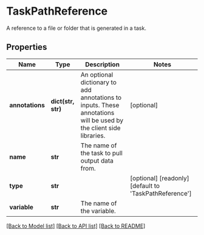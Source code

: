 # TaskPathReference

A reference to a file or folder that is generated in a task.
## Properties
Name | Type | Description | Notes
------------ | ------------- | ------------- | -------------
**annotations** | **dict(str, str)** | An optional dictionary to add annotations to inputs. These annotations will be used by the client side libraries. | [optional] 
**name** | **str** | The name of the task to pull output data from. | 
**type** | **str** |  | [optional] [readonly] [default to 'TaskPathReference']
**variable** | **str** | The name of the variable. | 

[[Back to Model list]](../README.md#documentation-for-models) [[Back to API list]](../README.md#documentation-for-api-endpoints) [[Back to README]](../README.md)


